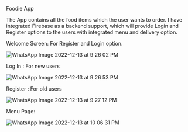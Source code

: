Foodie App

The App contains all the food items which the user wants to order.
I have integrated Firebase as a backend support, which will provide Login and Register options to the users with integrated menu and delivery option.

Welcome Screen: For Register and Login option.

![WhatsApp Image 2022-12-13 at 9 26 02 PM](https://user-images.githubusercontent.com/100715571/207393426-6c4179ef-89a0-4b2c-95cd-e485fff7bc54.jpeg)

Log In : For new users

![WhatsApp Image 2022-12-13 at 9 26 53 PM](https://user-images.githubusercontent.com/100715571/207393629-d478860e-1ed9-4f6c-b4cb-e1d48bdc0eff.jpeg)

Register : For old users

![WhatsApp Image 2022-12-13 at 9 27 12 PM](https://user-images.githubusercontent.com/100715571/207393817-d11e6406-9d1a-4d68-b551-2712d5b53b3b.jpeg)

Menu Page:

![WhatsApp Image 2022-12-13 at 10 06 31 PM](https://user-images.githubusercontent.com/100715571/207394260-5c029802-65c2-4e1e-9408-68d655f9610c.jpeg)



